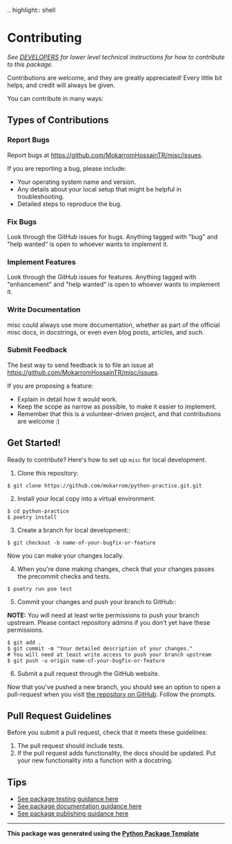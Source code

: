 .. highlight:: shell

<!-- Oftentimes open source projects place a CONTRIBUTING file in the root directory. It explains how a participant should do things like format code, test fixes, and submit patches -->

# Contributing

*See [DEVELOPERS](DEVELOPERS.md) for lower level technical instructions for how to contribute to this package.*

Contributions are welcome, and they are greatly appreciated! Every
little bit helps, and credit will always be given.

You can contribute in many ways:

## Types of Contributions

### Report Bugs

Report bugs at https://github.com/MokarromHossainTR/misc/issues.

If you are reporting a bug, please include:

-   Your operating system name and version.
-   Any details about your local setup that might be helpful in
    troubleshooting.
-   Detailed steps to reproduce the bug.

### Fix Bugs

Look through the GitHub issues for bugs. Anything tagged with "bug" and
"help wanted" is open to whoever wants to implement it.

### Implement Features

Look through the GitHub issues for features. Anything tagged with
"enhancement" and "help wanted" is open to whoever wants to implement
it.

### Write Documentation

misc could always use more documentation,
whether as part of the official misc docs,
in docstrings, or even even blog posts, articles, and such.

### Submit Feedback

The best way to send feedback is to file an issue at
https://github.com/MokarromHossainTR/misc/issues.

If you are proposing a feature:

-   Explain in detail how it would work.
-   Keep the scope as narrow as possible, to make it easier to
    implement.
-   Remember that this is a volunteer-driven project, and that
    contributions are welcome :)

## Get Started!

Ready to contribute? Here's how to set up
`misc` for local development.

1.  Clone this repository:

```
$ git clone https://github.com/mokarrom/python-practice.git.git
```

2.  Install your local copy into a virtual environment.

```
$ cd python-practice
$ poetry install
```

3.  Create a branch for local development::

```
$ git checkout -b name-of-your-bugfix-or-feature
```

Now you can make your changes locally.

4.  When you're done making changes, check that your changes passes the precommit checks and tests.

```
$ poetry run poe test
```

5.  Commit your changes and push your branch to GitHub::

**NOTE:** You will need at least write permissions to push your branch upstream. Please contact repository admins if you don't yet have these permissions.

```
$ git add .
$ git commit -m "Your detailed description of your changes."
# You will need at least write access to push your branch upstream
$ git push -u origin name-of-your-bugfix-or-feature
```

6.  Submit a pull request through the GitHub website.

Now that you've pushed a new branch, you should see an option to open a pull-request when you visit [the repository on GitHub](https://github.com/mokarrom/python-practice.git). Follow the prompts.

## Pull Request Guidelines

Before you submit a pull request, check that it meets these guidelines:

1.  The pull request should include tests.
2.  If the pull request adds functionality, the docs should be updated.
    Put your new functionality into a function with a docstring.

## Tips

- [See package testing guidance here](https://python.labs.thomsonreuters.com/testing/run-tests/)
- [See package documentation guidance here](https://python.labs.thomsonreuters.com/documentation/build-docs/)
- [See package publishing guidance here](https://python.labs.thomsonreuters.com/publishing/build-your-package/)

---

**This package was generated using the [Python Package Template](https://python.labs.thomsonreuters.com/)**
